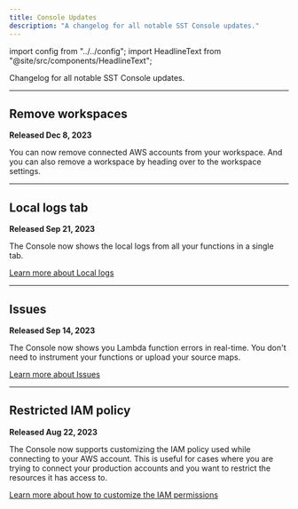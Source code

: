 ```yaml
---
title: Console Updates
description: "A changelog for all notable SST Console updates."
---
```


import config from "../../config";
import HeadlineText from "@site/src/components/HeadlineText";

<HeadlineText>

Changelog for all notable SST Console updates.

</HeadlineText>

---

## Remove workspaces

**Released Dec 8, 2023**

You can now remove connected AWS accounts from your workspace. And you can also remove a workspace by heading over to the workspace settings.

---

## Local logs tab

**Released Sep 21, 2023**

The Console now shows the local logs from all your functions in a single tab.

[Learn more about Local logs](../console.md#local-logs)

---

## Issues

**Released Sep 14, 2023**

The Console now shows you Lambda function errors in real-time. You don't need to instrument your functions or upload your source maps.

[Learn more about Issues](../console.md#issues)

---

## Restricted IAM policy

**Released Aug 22, 2023**

The Console now supports customizing the IAM policy used while connecting to your AWS account. This is useful for cases where you are trying to connect your production accounts and you want to restrict the resources it has access to.

[Learn more about how to customize the IAM permissions](../console.md#iam-permissions)
